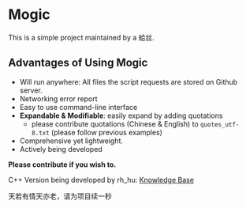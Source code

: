 # Mogic

This is a simple project maintained by a 蛤丝.

## Advantages of Using Mogic

* Will run anywhere: All files the script requests are stored on Github server.
* Networking error report
* Easy to use command-line interface
* **Expandable & Modifiable**: easily expand by adding quotations
    * please contribute quotations (Chinese & English) to ```quotes_utf-8.txt``` (please follow previous examples)
* Comprehensive yet lightweight.
* Actively being developed

**Please contribute if you wish to.**

C++ Version being developed by rh_hu: [Knowledge Base](https://github.com/huyuxuab/Knowledge_base)

天若有情天亦老，请为项目续一秒
